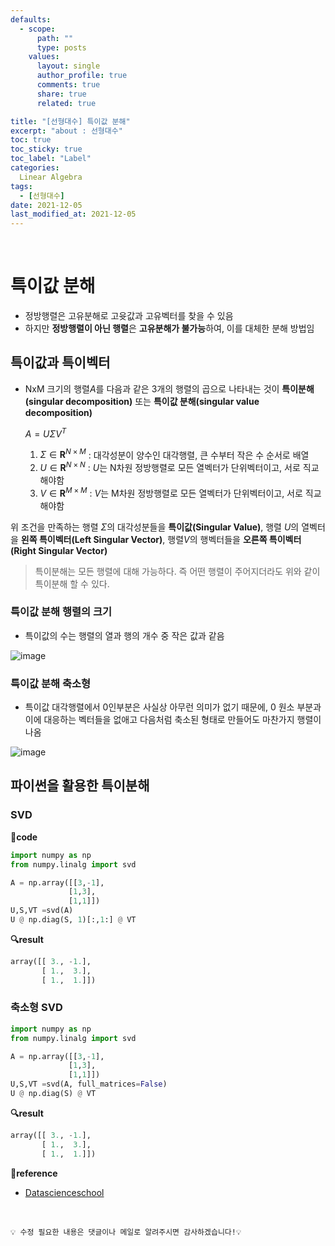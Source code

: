 ```yaml
---
defaults:
  - scope:
      path: ""
      type: posts
    values:
      layout: single
      author_profile: true
      comments: true
      share: true
      related: true

title: "[선형대수] 특이값 분해"
excerpt: "about : 선형대수"
toc: true
toc_sticky: true
toc_label: "Label"
categories: 
  Linear Algebra
tags:
  - [선형대수]
date: 2021-12-05
last_modified_at: 2021-12-05
---
```


<br>

# 특이값 분해 

- 정방행렬은 고유분해로 고윳값과 고유벡터를 찾을 수 있음
- 하지만 **정방행렬이 아닌 행렬**은 **고유분해가 불가능**하여, 이를 대체한 분해 방법임


## 특이값과 특이벡터

- NxM 크기의 행렬$A$를 다음과 같은 3개의 행렬의 곱으로 나타내는 것이 **특이분해(singular decomposition)** 또는 **특이값 분해(singular value decomposition)**

    $A = U\Sigma V^T$

    1. $\Sigma \in \mathbf{R}^{N \times M}$ : 대각성분이 양수인 대각행렬, 큰 수부터 작은 수 순서로 배열
    2. $U \in \mathbf{R}^{N \times N}$ : $U$는 N차원 정방행렬로 모든 열벡터가 단위벡터이고, 서로 직교해야함
    3. $V \in \mathbf{R}^{M \times M}$ : $V$는 M차원 정방행렬로 모든 열벡터가 단위벡터이고, 서로 직교해야함
    

위 조건을 만족하는 행렬 $\Sigma$의 대각성분들을 **특이값(Singular Value)**, 행렬 $U$의 열벡터을 **왼쪽 특이벡터(Left Singular Vector)**, 행렬$V$의 행벡터들을 **오른쪽 특이벡터(Right Singular Vector)**

> 특이분해는 모든 행렬에 대해 가능하다. 즉 어떤 행렬이 주어지더라도 위와 같이 특이분해 할 수 있다. 

### 특이값 분해 행렬의 크기

- 특이값의 수는 행렬의 열과 행의 개수 중 작은 값과 같음

![image](https://user-images.githubusercontent.com/77658029/144737358-dbae1ac7-7180-4dba-88f1-8942832be797.png)

### 특이값 분해 축소형

- 특이값 대각행렬에서 0인부분은 사실상 아무런 의미가 없기 때문에, 0 원소 부분과 이에 대응하는 벡터들을 없애고 다음처럼 축소된 형태로 만들어도 마찬가지 행렬이 나옴

![image](https://user-images.githubusercontent.com/77658029/144737429-8901a596-0ed6-4d4d-9ddc-adf8d15eff15.png)

## 파이썬을 활용한 특이분해

### SVD

**📰code**
```python
import numpy as np
from numpy.linalg import svd

A = np.array([[3,-1],
             [1,3],
             [1,1]])
U,S,VT =svd(A)
U @ np.diag(S, 1)[:,1:] @ VT
```
**🔍result**
```python
array([[ 3., -1.],
       [ 1.,  3.],
       [ 1.,  1.]])
```

### 축소형 SVD
```python
import numpy as np
from numpy.linalg import svd

A = np.array([[3,-1],
             [1,3],
             [1,1]])
U,S,VT =svd(A, full_matrices=False)
U @ np.diag(S) @ VT
```
**🔍result**
```python
array([[ 3., -1.],
       [ 1.,  3.],
       [ 1.,  1.]])
```



**📌reference**
- [Datascienceschool](https://datascienceschool.net/02%20mathematics/03.03%20%EA%B3%A0%EC%9C%B3%EA%B0%92%20%EB%B6%84%ED%95%B4.html)

<br>

```
💡 수정 필요한 내용은 댓글이나 메일로 알려주시면 감사하겠습니다!💡 
```
